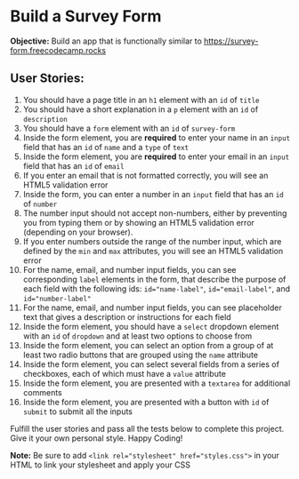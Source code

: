 # Build a Survey Form

**Objective:** Build an app that is functionally similar to https://survey-form.freecodecamp.rocks

## User Stories:

1.  You should have a page title in an `h1` element with an `id` of `title`
2.  You should have a short explanation in a `p` element with an `id` of `description`
3.  You should have a `form` element with an `id` of `survey-form`
4.  Inside the form element, you are **required** to enter your name in an `input` field that has an `id` of `name` and a `type` of `text`
5.  Inside the form element, you are **required** to enter your email in an `input` field that has an `id` of `email`
6.  If you enter an email that is not formatted correctly, you will see an HTML5 validation error
7.  Inside the form, you can enter a number in an `input` field that has an `id` of `number`
8.  The number input should not accept non-numbers, either by preventing you from typing them or by showing an HTML5 validation error (depending on your browser).
9.  If you enter numbers outside the range of the number input, which are defined by the `min` and `max` attributes, you will see an HTML5 validation error
10. For the name, email, and number input fields, you can see corresponding `label` elements in the form, that describe the purpose of each field with the following ids: `id="name-label"`, `id="email-label"`, and `id="number-label"`
11.  For the name, email, and number input fields, you can see placeholder text that gives a description or instructions for each field
12.  Inside the form element, you should have a `select` dropdown element with an `id` of `dropdown` and at least two options to choose from
13.  Inside the form element, you can select an option from a group of at least two radio buttons that are grouped using the `name` attribute
14.  Inside the form element, you can select several fields from a series of checkboxes, each of which must have a `value` attribute
15.  Inside the form element, you are presented with a `textarea` for additional comments
16.  Inside the form element, you are presented with a button with `id` of `submit` to submit all the inputs

Fulfill the user stories and pass all the tests below to complete this project. Give it your own personal style. Happy Coding!

**Note:** Be sure to add `<link rel="stylesheet" href="styles.css">` in your HTML to link your stylesheet and apply your CSS
